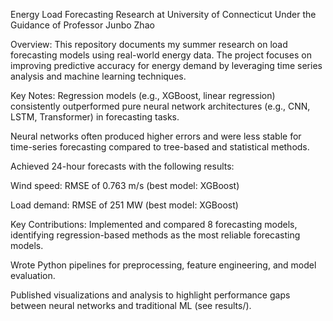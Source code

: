 Energy Load Forecasting Research
at University of Connecticut
Under the Guidance of Professor Junbo Zhao

Overview:
This repository documents my summer research on load forecasting models using real-world energy data. The project focuses on improving predictive accuracy for energy demand by leveraging time series analysis and machine learning techniques.

Key Notes:
Regression models (e.g., XGBoost, linear regression) consistently outperformed pure neural network architectures (e.g., CNN, LSTM, Transformer) in forecasting tasks.

Neural networks often produced higher errors and were less stable for time-series forecasting compared to tree-based and statistical methods.

Achieved 24-hour forecasts with the following results:

Wind speed: RMSE of 0.763 m/s (best model: XGBoost)

Load demand: RMSE of 251 MW (best model: XGBoost)

Key Contributions:
Implemented and compared 8 forecasting models, identifying regression-based methods as the most reliable forecasting models.

Wrote Python pipelines for preprocessing, feature engineering, and model evaluation.

Published visualizations and analysis to highlight performance gaps between neural networks and traditional ML (see results/).
